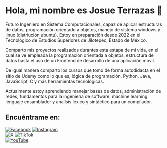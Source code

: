# Hola, mi nombre es Josue Terrazas 👋

<!--
**TerrazasJr316/TerrazasJr316** is a ✨ _special_ ✨ repository because its `README.md` (this file) appears on your GitHub profile.

Here are some ideas to get you started:

- 🔭 I’m currently working on ...
- 🌱 I’m currently learning ...
- 👯 I’m looking to collaborate on ...
- 🤔 I’m looking for help with ...
- 💬 Ask me about ...
- 📫 How to reach me: ...
- 😄 Pronouns: ...
- ⚡ Fun fact: ...
-->

Futuro Ingeniero en Sistema Computacionales, capaz de aplicar estructuras de datos, programación orientado a objetos, manejo de sistema windows y linux (distriución ubuntu). Estoy en preparación desde 2022 en el Tecnológico de Estudios Superiores de Jilotepec, Estado de México.

Comparto mis proyectos realizados durantes esta estapa de mi vida, en el cual se ve empleada la programación orientada a objetos, estructura de datos hasta el uso de un Frontend de desarrollo de una aplicación móvil.

De igual manera comparto los cursos que tomo de forma autodidacta en el sitio de Udemy como lo que es, lógica de programación, Python, Java, JavaScript, C y más herramientas tecnológicas.

Actualmente estoy aprendiendo manejar bases de datos, administración de redes, fundamentos para la ingeniería de software, machine learning, lenguaje ensamblador y analísis léxico y sintáctico para un compilador.

## Encuéntrame en:

[![Facebook](https://img.shields.io/badge/Facebook-%40Josu%C3%A9_Terrazas-0866FF?style=for-the-badge&logo=Facebook&logoColor=withe&labelColor=101010)](https://facebook.com/josue.terrazasmendoza)
[![Instagram](https://img.shields.io/badge/Instagram-%40jos__mdz316-E4405F?style=for-the-badge&logo=Instagram&logoColor=white&labelColor=101010)](https://instagram.com/jos_mdz316/)</br>
[![X](https://img.shields.io/badge/Twitter-%40JosueMe52031523-000000?style=for-the-badge&logo=X&logoColor=withe&labelColor=101010)](https://x.com/JosueMe52031523)
[![TikTok](https://img.shields.io/badge/TikTok-%40terrazasj316-17AEB9?style=for-the-badge&logo=TikTok&logoColor=withe&labelColor=101010)](https://tiktok.com/@terrazasj316)</br>
[![YouTube](https://img.shields.io/badge/YouTube-Josue_Terrazas_Mendoza-FF0000?style=for-the-badge&logo=YouTube&logoColor=white&labelColor=101010)](https://youtube.com/@terrazasmendozajosue7523)
